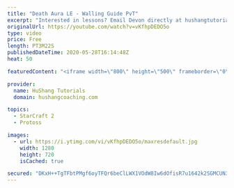```yaml
---
title: "Death Aura LE - Walling Guide PvT"
excerpt: "Interested in lessons? Email Devon directly at hushangtutorials@outlook.com ------------------------------------------------------------------------------------------------------- Want to support HuShang Tutorials directly? Patreon is a website where you can contribute a monthly donation that will help"
originalUrl: https://youtube.com/watch?v=vKfhpDEDO5o
type: video
price: Free
length: PT3M22S
publishedDateTime: 2020-05-28T16:14:48Z
heat: 50

featuredContent: "<iframe width=\"800\" height=\"500\" frameborder=\"0\" src=\"https://www.youtube.com/embed/vKfhpDEDO5o\" allow=\"accelerometer; autoplay; encrypted-media; gyroscope; picture-in-picture\" allowfullscreen></iframe>"

provider:
  name: HuShang Tutorials
  domain: hushangcoaching.com

topics:
  - StarCraft 2
  - Protoss

images:
  - url: https://i.ytimg.com/vi/vKfhpDEDO5o/maxresdefault.jpg
    width: 1280
    height: 720
    isCached: true

secured: "DKxH++TgTFbtPMgf6oyTFQr6beClLWX1VOdW8Iw6dOfisR7u1642k2SGMCUN3tvMRCIOGaLCefhFPNrZ/UU1aIXugyAnCpWqaUGKzUs+l6jlPIE6jz/fKgLaRZBSYdeewDzcyDDqW/yFk01acIM5uBl169N9pF4TB0N61x02pIJWHWYc5DjqOO5x6MN9fWsEadYGukIoz4YMvEP28j9OO4KdVJBIZcP5uS1tfxUIqFMbsDumQSgO6bRj9XPudGpEkSCyeq3tHdzlwHXJR+hnK4cazE2e10RQqsZeetuAbuoWVu+5az23s5Q1hu8SRKZZIeb70RbXDn87Ph493wazgFGb3+2BOewcS5/ND7vy4NCVhMdplKH64qpszM/7MP6QM6YzxtukVxI2XkKM262gcpKXBEUDS7cfkEtRSRFeaVs=;eYPH1Wlq4DnY4qe/jl9r9Q=="
---
```


